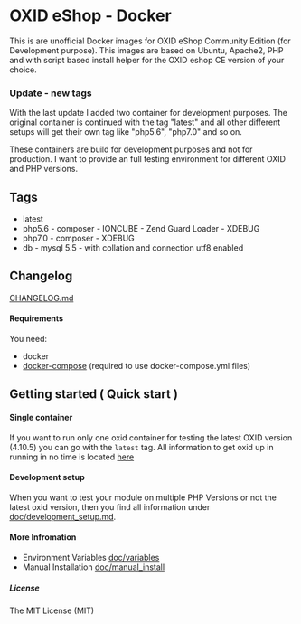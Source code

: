 OXID eShop - Docker
===========

This is are unofficial Docker images for OXID eShop Community Edition (for Development purpose).
This images are based on Ubuntu, Apache2, PHP and with script based install helper for the OXID eshop CE version of your
choice.

### Update - new tags
With the last update I added two container for development purposes. The original container is continued with the tag
"latest" and all other different setups will get their own tag like "php5.6", "php7.0" and so on.

These containers are build for development purposes and not for production. I want to provide an full testing environment
for different OXID and PHP versions.

## Tags
* latest
* php5.6 - composer - IONCUBE - Zend Guard Loader - XDEBUG
* php7.0 - composer - XDEBUG
* db - mysql 5.5 - with collation and connection utf8 enabled

## Changelog

[CHANGELOG.md](http://mesa.github.io/oxid/CHANGELOG.md)


#### Requirements ####
You need:
- docker
- [docker-compose](https://docs.docker.com/compose/) (required to use docker-compose.yml files)

## Getting started ( Quick start ) ##

#### Single container
If you want to run only one oxid container for testing the latest OXID version (4.10.5) you can go with
the ```latest``` tag. All information to get oxid up in running in no time is located
[here](http://mesa.github.io/oxid/doc/old_setup.md)

#### Development setup
When you want to test your module on multiple PHP Versions or not the latest oxid version, then you find all information
under [doc/development_setup.md](http://mesa.github.io/oxid/doc/development_setup.md).


#### More Infromation
- Environment Variables [doc/variables](http://mesa.github.io/oxid/doc/variables.md)
- Manual Installation [doc/manual_install](http://mesa.github.io/oxid/doc/manual_install.md)

##### License #####
The MIT License (MIT)